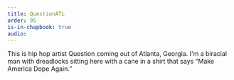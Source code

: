 ```yaml
---
title: QuestionATL
order: 95
is-in-chapbook: true
audio: 
---
```

This is hip hop artist Question coming out of Atlanta, Georgia. I'm a biracial man with dreadlocks sitting here with a cane in a shirt that says “Make America Dope Again.”
